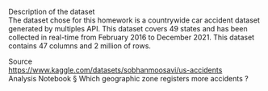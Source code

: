 Description of the dataset <br>
The dataset chose for this homework is a countrywide car accident dataset generated by multiples
API. This dataset covers 49 states and has been collected in real-time from February 2016 to
December 2021. This dataset contains 47 columns and 2 million of rows.

Source <br>
https://www.kaggle.com/datasets/sobhanmoosavi/us-accidents <br>
Analysis Notebook
§ Which geographic zone registers more accidents ?
